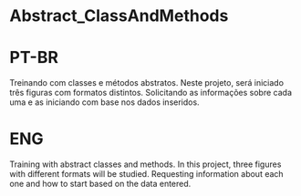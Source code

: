 # Abstract_ClassAndMethods

# PT-BR 
Treinando com classes e métodos abstratos. Neste projeto, será iniciado três figuras com formatos distintos. Solicitando as informações sobre cada uma e as iniciando com base nos dados inseridos.  

# ENG 
Training with abstract classes and methods. In this project, three figures with different formats will be studied. Requesting information about each one and how to start based on the data entered.
